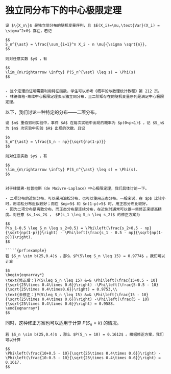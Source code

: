 # 独立同分布下的中心极限定理

``````{prf:theorem} 林德伯格-莱维（Lindeberg-Levy）中心极限定理
设 $\{X_n\}$ 是独立同分布的随机变量序列，且 $E(X_i)=\mu,\text{Var}(X_i) = \sigma^2>0$ 存在，若记

$$
S_n^{\ast} = \frac{\sum_{i=1}^n X_i - n \mu}{\sigma \sqrt{n}},
$$

则对任意实数 $y$ ，有

$$
\lim_{n\rightarrow \infty} P(S_n^{\ast} \leq s) = \Phi(s)
$$

``````

```{admonition} Remark

- 这个定理的证明需要利用特征函数，学生可以参考《概率论与数理统计教程》第 212 页。
- 林德伯格-莱维中心极限定理表示独立同分布，且二阶矩存在的随机变量序列是满足中心极限定理。

```

以下，我们讨论一种特定的分布——二项分布。

``````{prf:theorem} 棣莫弗-拉普拉斯（de Moivre-Laplace）中心极限定理
设 $n$ 重伯努利实验中，事件 $A$ 在每次实验中出现的概率为 $p(0<p<1)$ ，记 $S_n$ 为 $n$ 次实验中实验 $A$ 出现的次数，且记

$$
S_n^{\ast} = \frac{S_n - np}{\sqrt{np(1-p)}}
$$

则对任意实数 $y$ ，有

$$
\lim_{n\rightarrow \infty} P(S_n^{\ast} \leq s) = \Phi(s).
$$

``````

```{admonition} Remark

对于棣莫弗-拉普拉斯（de Moivre-Laplace）中心极限定理，我们具体讨论一下。

- 二项分布的近似分布，可以采用泊松分布，也可以使用正态分布。一般来说，在 $p$ 比较小时，用泊松分布近似较好；而在 $np>5$ 和 $n(1-p)>5$ 时，用正态分布比较好。
- 因为二项分布是离散分布，而正态分布是连续分布，在近似时通常可以做一些修正来提高精度。对任意 $s_1<s_2$ ， $P(s_1 \leq S_n \leq s_2)$ 的修正方案为

$$
P(s_1-0.5 \leq S_n \leq s_2+0.5) = \Phi\left(\frac{s_2+0.5 - np}{\sqrt{np(1-p)}}\right) - \Phi\left(\frac{s_1 - 0.5 - np}{\sqrt{np(1-p)}}\right).
$$

`````{prf:example}
若 $S_n \sim b(25,0.4)$ ，那么 $P(5\leq S_n \leq 15) = 0.9774$ 。我们可以计算

$$
\begin{eqnarray*}
\text{修正后：}P(5\leq S_n \leq 15) &=& \Phi\left(\frac{15+0.5 - 10}{\sqrt{25\times 0.4\times 0.6}}\right) -\Phi\left(\frac{5-0.5 - 10}{\sqrt{25\times 0.4\times0.6}}\right) = 0.9753,\\
\text{未修正：}P(5\leq S_n \leq 15) &=& \Phi\left(\frac{15 - 10}{\sqrt{25\times 0.4\times 0.6}}\right) -\Phi\left(\frac{5 - 10}{\sqrt{25\times 0.4\times 0.6}}\right) = 0.9588.
\end{eqnarray*}
$$

`````

同时，这种修正方案也可以适用于计算 $P(S_n = k)$ 的情况。

`````{prf:example}
若 $S_n \sim b(25,0.4)$ ，那么 $P(S_n = 10) = 0.1612$ 。根据修正方案，我们可以计算

$$
\Phi\left(\frac{10+0.5 - 10}{\sqrt{25\times 0.4\times 0.6}}\right) -\Phi\left(\frac{10-0.5 - 10}{\sqrt{25\times 0.4\times 0.6}}\right) = 0.1617.
$$

`````